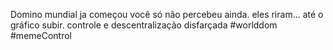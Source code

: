 Domino mundial ja começou você só não percebeu ainda.
eles riram... até o gráfico subir.
controle e descentralização disfarçada
#worlddom 
#memeControl 
